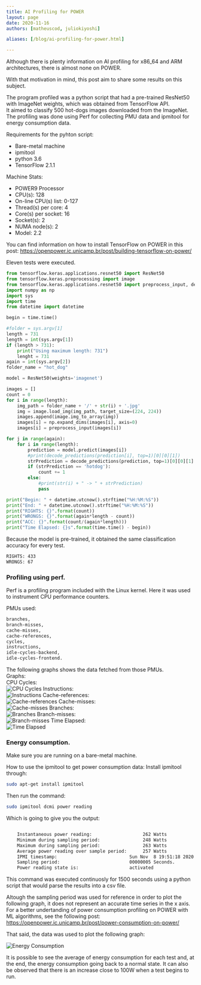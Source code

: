 ```yaml
---
title: AI Profiling for POWER
layout: page
date: 2020-11-16
authors: [matheuscod, juliokiyoshi]

aliases: [/blog/ai-profiling-for-power.html]

---
```


Although there is plenty information on AI profiling for x86_64 and ARM architectures, there is almost none on POWER.  

With that motivation in mind, this post aim to share some results on this subject.  

The program profiled was a python script that had a pre-trained ResNet50 with ImageNet weights, which was obtained from TensorFlow API.  
It aimed to classify 500 hot-dogs images downloaded from the ImageNet.  
The profiling was done using Perf for collecting PMU data and ipmitool for energy consumption data.  

Requirements for the pyhton script:
- Bare-metal machine
- ipmitool
- python 3.6
- TensorFlow 2.1.1  

Machine Stats:
- POWER9 Processor
- CPU(s): 128
- On-line CPU(s) list: 0-127
- Thread(s) per core: 4
- Core(s) per socket: 16
- Socket(s): 2
- NUMA node(s): 2
- Model: 2.2

You can find information on how to install TensorFlow on POWER in this post: <https://openpower.ic.unicamp.br/post/building-tensorflow-on-power/>
  
Eleven tests were executed.

```python
from tensorflow.keras.applications.resnet50 import ResNet50
from tensorflow.keras.preprocessing import image
from tensorflow.keras.applications.resnet50 import preprocess_input, decode_predictions
import numpy as np
import sys
import time
from datetime import datetime

begin = time.time()

#folder = sys.argv[1]
length = 731
length = int(sys.argv[1])
if (length > 731):
    print("Using maximum length: 731")
    lenght = 731
again = int(sys.argv[2])
folder_name = "hot_dog"

model = ResNet50(weights='imagenet')

images = []
count = 0
for i in range(length):
    img_path = folder_name + '/' + str(i) + '.jpg'  
    img = image.load_img(img_path, target_size=(224, 224))
    images.append(image.img_to_array(img))
    images[i] = np.expand_dims(images[i], axis=0)
    images[i] = preprocess_input(images[i])

for j in range(again):
    for i in range(length):
        prediction = model.predict(images[i])
        #print(decode_predictions(prediction[i], top=1)[0][0][1])
        strPrediction = decode_predictions(prediction, top=1)[0][0][1]
        if (strPrediction == 'hotdog'):
            count += 1
        else:
            #print(str(i) + " -> " + strPrediction)
            pass

print("Begin: " + datetime.utcnow().strftime("%H:%M:%S"))
print("End: " + datetime.utcnow().strftime("%H:%M:%S"))
print("RIGHTS: {}".format(count))
print("WRONGS: {}".format(again*length - count))
print("ACC: {}".format(count/(again*length)))
print("Time Elapsed: {}s".format(time.time() - begin))
```
Because the model is pre-trained, it obtained the same classification accuracy for every test.
```html
RIGHTS: 433
WRONGS: 67
```

### Profiling using perf.

Perf is a profiling program included with the Linux kernel. Here it was used to instrument CPU performance counters.  

PMUs used:  
```html
branches,
branch-misses,
cache-misses,
cache-references,
cycles,
instructions,
idle-cycles-backend,
idle-cycles-frontend.
```

The following graphs shows the data fetched from those PMUs.  
Graphs:  
CPU Cycles:  
![CPU Cycles](cycles.png)
Instructions:  
![Instructions](instructions.png)
Cache-references:  
![Cache-references](cache-references.png)
Cache-misses:  
![Cache-misses](cache-misses.png)
Branches:  
![Branches](branches.png)
Branch-misses:  
![Branch-misses](branch-misses.png)
Time Elapsed:  
![Time Elapsed](time-elapsed.png)

### Energy consumption.

Make sure you are running on a bare-metal machine.

How to use the ipmitool to get power consumption data:
Install ipmitool through:
```bash
sudo apt-get install ipmitool
```
Then run the command:
```bash
sudo ipmitool dcmi power reading
```

Which is going to give you the output:
```html

    Instantaneous power reading:                   262 Watts
    Minimum during sampling period:                248 Watts
    Maximum during sampling period:                263 Watts
    Average power reading over sample period:      257 Watts
    IPMI timestamp:                           Sun Nov  8 19:51:18 2020
    Sampling period:                          00000005 Seconds.
    Power reading state is:                   activated

```

This command was executed continuosly for 1500 seconds using a python script that would parse the results into a csv file.

Altough the sampling period was used for reference in order to plot the following graph, it does not represent an accurate time series in the x axis.
For a better undertanding of power consumption profiling on POWER with ML algorithms, see the following post: https://openpower.ic.unicamp.br/post/power-consumption-on-power/

That said, the data was used to plot the following graph:

![Energy Consumption](powerConsumption.png)

It is possible to see the average of energy consumption for each test and, at the end, the energy consumption going back to a normal state.
It can also be observed that there is an increase close to 100W when a test begins to run.


